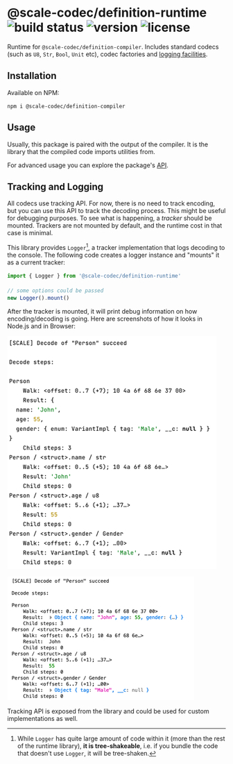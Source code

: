 # @scale-codec/definition-runtime ![build status](https://img.shields.io/github/checks-status/soramitsu/scale-codec-js-library/master) ![version](https://img.shields.io/npm/v/@scale-codec/definition-runtime) ![license](https://img.shields.io/npm/l/@scale-codec/definition-runtime)

Runtime for `@scale-codec/definition-compiler`. Includes standard codecs (such as `U8`, `Str`, `Bool`, `Unit` etc), codec factories and [logging facilities](#tracking-and-logging).

## Installation

Available on NPM:

```shell
npm i @scale-codec/definition-compiler
```

## Usage

Usually, this package is paired with the output of the compiler. It is the library that the compiled code imports utilities from.

For advanced usage you can explore the package's [API](https://soramitsu.github.io/scale-codec-js-library/api/modules/scale_codec_definition_runtime).

## Tracking and Logging

All codecs use tracking API. For now, there is no need to track encoding, but you can use this API to track the decoding process. This might be useful for debugging purposes. To see what is happening, a _tracker_ should be mounted. Trackers are not mounted by default, and the runtime cost in that case is minimal.

This library provides `Logger`[^1], a tracker implementation that logs decoding to the console. The following code creates a logger instance and "mounts" it as a current tracker:

```ts
import { Logger } from '@scale-codec/definition-runtime'

// some options could be passed
new Logger().mount()
```

[^1]: While `Logger` has quite large amount of code within it (more than the rest of the runtime library), **it is tree-shakeable**, i.e. if you bundle the code that doesn't use `Logger`, it will be tree-shaken.

After the tracker is mounted, it will print debug information on how encoding/decoding is going. Here are screenshots of how it looks in Node.js and in Browser:

![in Node.js](logger-demo/img/node.png)

![in Firefox Devtools](logger-demo/img/firefox.png)

Tracking API is exposed from the library and could be used for custom implementations as well.
